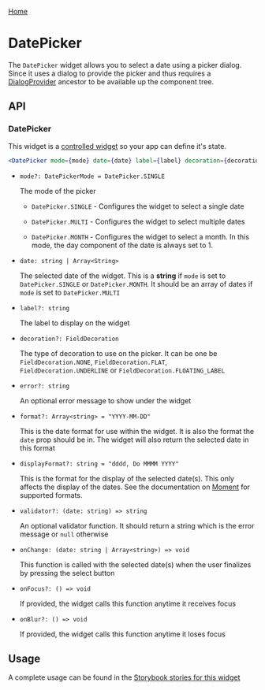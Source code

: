 [Home](../README.md)

# DatePicker

The `DatePicker` widget allows you to select a date using a picker dialog. Since it uses a dialog to 
provide the picker and thus requires a [DialogProvider](api-reference/dialog-provider.md) ancestor to be 
available up the component tree.

## API

### DatePicker

This widget is a [controlled widget](https://reactjs.org/docs/forms.html#controlled-components) so
your app can define it's state.

```jsx
<DatePicker mode={mode} date={date} label={label} decoration={decoration} error={error} format={format} displayFormat={displayFormat} validator={validator} onChange={onChange} onFocus={onFocus} onBlur={onBlur} />
```

-   `mode?: DatePickerMode = DatePicker.SINGLE`

    The mode of the picker
    
    -   `DatePicker.SINGLE` - Configures the widget to select a single date
    
    -   `DatePicker.MULTI` - Configures the widget to select multiple dates
    
    -   `DatePicker.MONTH` - Configures the widget to select a month. In this mode, the day
    component of the date is always set to 1.

-   `date: string | Array<String>`

    The selected date of the widget. This is a **string** if `mode` is set to `DatePicker.SINGLE` or
    `DatePicker.MONTH`. It should be an array of dates if `mode` is set to `DatePicker.MULTI`

-   `label?: string`

    The label to display on the widget

-   `decoration?: FieldDecoration`

    The type of decoration to use on the picker. It can be one be `FieldDecoration.NONE`,
    `FieldDecoration.FLAT`, `FieldDecoration.UNDERLINE` or `FieldDecoration.FLOATING_LABEL`
    
-   `error?: string`

    An optional error message to show under the widget

-   `format?: Array<string> = "YYYY-MM-DD"`

    This is the date format for use within the widget. It is also the format the `date` prop should
    be in. The widget will also return the selected date in this format

-   `displayFormat?: string = "dddd, Do MMMM YYYY"`

    This is the format for the display of the selected date(s). This only affects the display of the
    dates. See the documentation on [Moment](https://momentjs.com/docs/#/parsing/string-format/) 
    for supported formats.

-   `validator?: (date: string) => string`

    An optional validator function. It should return a string which is the error message or `null`
    otherwise

-   `onChange: (date: string | Array<string>) => void`

    This function is called with the selected date(s) when the user finalizes by pressing the select
    button
    
-   `onFocus?: () => void`

    If provided, the widget calls this function anytime it receives focus
    
-   `onBlur?: () => void`

    If provided, the widget calls this function anytime it loses focus

## Usage

A complete usage can be found in the [Storybook stories for this widget](../src/picker/date-picker/index.stories.tsx)
